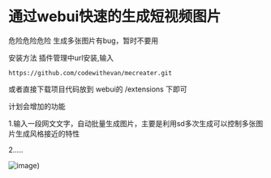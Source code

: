 # 通过webui快速的生成短视频图片

危险危险危险
生成多张图片有bug，暂时不要用

安装方法
插件管理中url安装,输入
```
https://github.com/codewithevan/mecreater.git
```

或者直接下载项目代码放到 webui的 /extensions 下即可

计划会增加的功能

1.输入一段网文文字，自动批量生成图片，主要是利用sd多次生成可以控制多张图片生成风格接近的特性

2.....

![image](https://static.xiweiapp.com/1/2023/06/5d170d45-5034-4343-a0f4-22ce093e2554.png))
